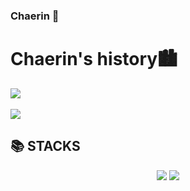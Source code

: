 ### Chaerin 👋
<div align=left><h1>Chaerin's history🏙️</h1></div> 


<img src="https://github-readme-stats.vercel.app/api/top-langs/?username=didiha&layout=compact"><br><br>
<img src="https://github-readme-stats.vercel.app/api?username=didiha&show_icons=true">

<div align=left><h2>📚 STACKS</h2></div>
   <div align="center">
   <img src="https://img.shields.io/badge/Java-007396?style=flat&logo=Java&logoColor=white" />
   <img src="https://img.shields.io/badge/Python-E34F26?style=flat&logo=Python&logoColor=white" />
</div>
 
